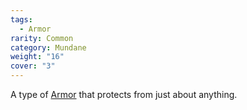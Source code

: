 ```yaml
---  
tags:  
  - Armor  
rarity: Common  
category: Mundane  
weight: "16"  
cover: "3"  
---  
```

A type of [Armor](./Armor.md) that protects from just about anything.